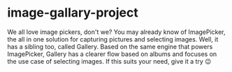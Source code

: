 # image-gallary-project
We all love image pickers, don't we? You may already know of ImagePicker, the all in one solution for capturing pictures and selecting images. Well, it has a sibling too, called Gallery. Based on the same engine that powers ImagePicker, Gallery has a clearer flow based on albums and focuses on the use case of selecting images. If this suits your need, give it a try 😉


